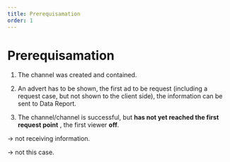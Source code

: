 ```yaml
---
title: Prerequisamation
order: 1
---
```

# Prerequisamation
1. The channel was created and contained.
2. An advert has to be shown, the first ad to be request (including a request case, but not shown to the client side), the information can be sent to Data Report.

3. The channel/channel is successful, but **has not yet reached the first request point** , the first viewer **off**.

 → not receiving information.

 → not this case.
